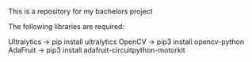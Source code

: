 This is a repository for my bachelors project

The following libraries are required: 

Ultralytics -> pip install ultralytics
OpenCV -> pip3 install opencv-python
AdaFruit -> pip3 install adafruit-circuitpython-motorkit
